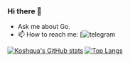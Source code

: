 ### Hi there 👋
- Ask me about Go.  
- 📫 How to reach me: [![telegram](https://t.me/mlvni)


[![Koshqua's GitHub stats](https://github-readme-stats.vercel.app/api?username=Koshqua&theme=dracula)](https://github.com/anuraghazra/github-readme-stats)
[![Top Langs](https://github-readme-stats.vercel.app/api/top-langs/?username=Koshqua&theme=dracula)](https://github.com/anuraghazra/github-readme-stats)
